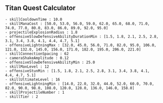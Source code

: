 ## Titan Quest Calculator

    - skillCooldownTime : 10.0
    - skillManaCost : [50.0, 53.0, 56.0, 59.0, 62.0, 65.0, 68.0, 71.0, 74.0, 77.0, 80.0, 83.0, 86.0, 89.0, 92.0, 95.0]
    - projectileExplosionRadius : 1.8
    - offensiveSlowDefensiveAbilityDurationMin : [1.5, 1.8, 2.1, 2.5, 2.8, 3.1, 3.4, 3.8, 4.1, 4.4, 4.7, 5.1]
    - offensiveLightningMax : [32.0, 45.0, 56.0, 71.0, 82.0, 95.0, 106.0, 121.0, 132.0, 145.0, 156.0, 171.0, 182.0, 195.0, 206.0, 221.0]
    - skillConnectionSpacing : 62
    - cameraShakeAmplitude : 0.12
    - offensiveSlowDefensiveAbilityMin : 25.0
    - skillMaxLevel : 12
    - offensiveStunMin : [1.5, 1.8, 2.1, 2.5, 2.8, 3.1, 3.4, 3.8, 4.1, 4.4, 4.7, 5.1]
    - skillUltimateLevel : 16
    - offensiveLightningMin : [14.0, 22.0, 32.0, 44.0, 52.0, 60.0, 70.0, 82.0, 90.0, 98.0, 108.0, 120.0, 128.0, 136.0, 146.0, 158.0]
    - skillProjectileNumber : 1
    - skillTier : 2
